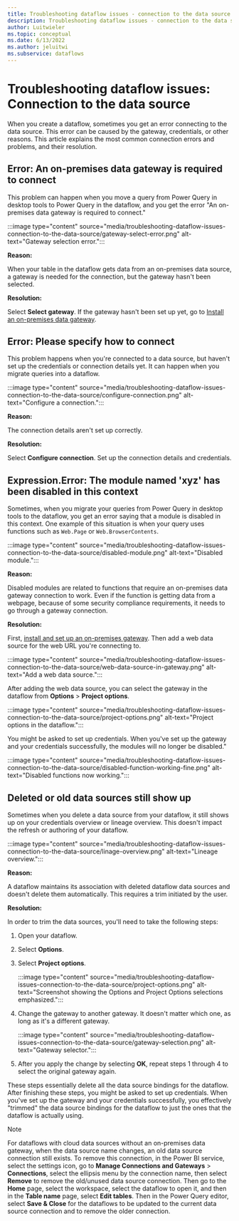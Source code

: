 ```yaml
---
title: Troubleshooting dataflow issues - connection to the data source
description: Troubleshooting dataflow issues - connection to the data source
author: Luitwieler
ms.topic: conceptual
ms.date: 6/13/2022
ms.author: jeluitwi
ms.subservice: dataflows
---
```


# Troubleshooting dataflow issues: Connection to the data source

When you create a dataflow, sometimes you get an error connecting to the data source. This error can be caused by the gateway, credentials, or other reasons. This article explains the most common connection errors and problems, and their resolution.

## Error: An on-premises data gateway is required to connect

This problem can happen when you move a query from Power Query in desktop tools to Power Query in the dataflow, and you get the error "An on-premises data gateway is required to connect."

:::image type="content" source="media/troubleshooting-dataflow-issues-connection-to-the-data-source/gateway-select-error.png" alt-text="Gateway selection error.":::

**Reason:**

When your table in the dataflow gets data from an on-premises data source, a gateway is needed for the connection, but the gateway hasn't been selected.

**Resolution:**

Select **Select gateway**. If the gateway hasn't been set up yet, go to [Install an on-premises data gateway](/data-integration/gateway/service-gateway-install).

## Error: Please specify how to connect

This problem happens when you're connected to a data source, but haven't set up the credentials or connection details yet. It can happen when you migrate queries into a dataflow.

:::image type="content" source="media/troubleshooting-dataflow-issues-connection-to-the-data-source/configure-connection.png" alt-text="Configure a connection.":::

**Reason:**

The connection details aren't set up correctly.

**Resolution:**

Select **Configure connection**. Set up the connection details and credentials.

## Expression.Error: The module named 'xyz' has been disabled in this context

Sometimes, when you migrate your queries from Power Query in desktop tools to the dataflow, you get an error saying that a module is disabled in this context. One example of this situation is when your query uses functions such as `Web.Page` or `Web.BrowserContents`.

:::image type="content" source="media/troubleshooting-dataflow-issues-connection-to-the-data-source/disabled-module.png" alt-text="Disabled module.":::

**Reason:**

Disabled modules are related to functions that require an on-premises data gateway connection to work. Even if the function is getting data from a webpage, because of some security compliance requirements, it needs to go through a gateway connection.

**Resolution:**

First, [install and set up an on-premises gateway](/data-integration/gateway/service-gateway-install). Then add a web data source for the web URL you're connecting to.

:::image type="content" source="media/troubleshooting-dataflow-issues-connection-to-the-data-source/web-data-source-in-gateway.png" alt-text="Add a web data source.":::

After adding the web data source, you can select the gateway in the dataflow from **Options** > **Project options**.

:::image type="content" source="media/troubleshooting-dataflow-issues-connection-to-the-data-source/project-options.png" alt-text="Project options in the dataflow.":::

You might be asked to set up credentials. When you've set up the gateway and your credentials successfully, the modules will no longer be disabled."

:::image type="content" source="media/troubleshooting-dataflow-issues-connection-to-the-data-source/disabled-function-working-fine.png" alt-text="Disabled functions now working.":::

## Deleted or old data sources still show up

Sometimes when you delete a data source from your dataflow, it still shows up on your credentials overview or lineage overview. This doesn't impact the refresh or authoring of your dataflow.

:::image type="content" source="media/troubleshooting-dataflow-issues-connection-to-the-data-source/linage-overview.png" alt-text="Lineage overview.":::

**Reason:**

A dataflow maintains its association with deleted dataflow data sources and doesn't delete them automatically. This requires a trim initiated by the user.

**Resolution:**

In order to trim the data sources, you'll need to take the following steps:

1. Open your dataflow.

1. Select **Options**.

1. Select **Project options**.

   :::image type="content" source="media/troubleshooting-dataflow-issues-connection-to-the-data-source/project-options.png" alt-text="Screenshot showing the Options and Project Options selections emphasized.":::

1. Change the gateway to another gateway. It doesn't matter which one, as long as it's a different gateway.

   :::image type="content" source="media/troubleshooting-dataflow-issues-connection-to-the-data-source/gateway-selection.png" alt-text="Gateway selector.":::


1. After you apply the change by selecting **OK**, repeat steps 1 through 4 to select the original gateway again.

These steps essentially delete all the data source bindings for the dataflow. After finishing these steps, you might be asked to set up credentials. When you've set up the gateway and your credentials successfully, you effectively "trimmed" the data source bindings for the dataflow to just the ones that the dataflow is actually using.


> [!NOTE] 
> For dataflows with cloud data sources without an on-premises data gateway, when the data source name changes, an old data source connection still exists. To remove this connection, in the Power BI service, select the settings icon, go to **Manage Connections and Gateways** > **Connections**, select the ellipsis menu by the connection name, then select **Remove** to remove the old/unused data source connection. Then go to the **Home** page, select the workspace, select the dataflow to open it, and then in the **Table name** page, select **Edit tables**. Then in the Power Query editor, select **Save & Close** for the dataflows to be updated to the current data source connection and to remove the older connection. 
